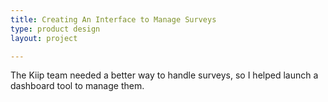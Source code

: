 ```yaml
---
title: Creating An Interface to Manage Surveys
type: product design
layout: project

---
```


The Kiip team needed a better way to handle surveys, so I helped launch a dashboard tool to manage them.